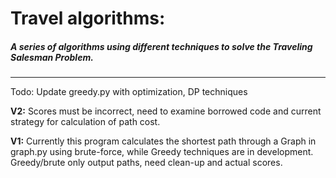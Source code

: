 # **Travel algorithms:**

##### A series of algorithms using different techniques to solve the Traveling Salesman Problem.
----

Todo: Update greedy.py with optimization, DP techniques

**V2:** Scores must be incorrect, need to examine borrowed code and current strategy for calculation of path cost.

**V1:** Currently this program calculates the shortest path through a Graph in graph.py using brute-force, while Greedy techniques are in development. Greedy/brute only output paths, need clean-up and actual scores.
